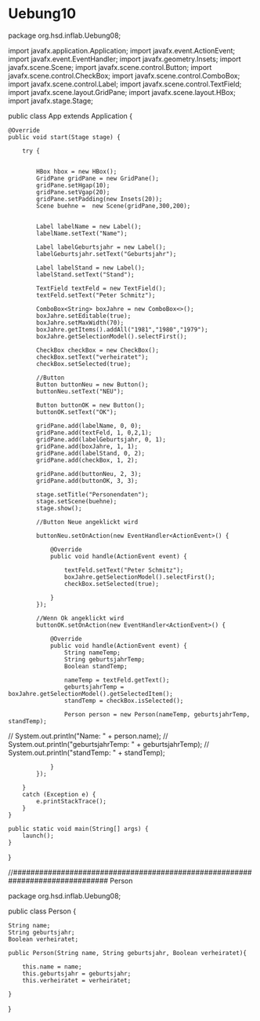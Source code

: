 # Uebung10

package org.hsd.inflab.Uebung08;

import javafx.application.Application;
import javafx.event.ActionEvent;
import javafx.event.EventHandler;
import javafx.geometry.Insets;
import javafx.scene.Scene;
import javafx.scene.control.Button;
import javafx.scene.control.CheckBox;
import javafx.scene.control.ComboBox;
import javafx.scene.control.Label;
import javafx.scene.control.TextField;
import javafx.scene.layout.GridPane;
import javafx.scene.layout.HBox;
import javafx.stage.Stage;


public class App extends Application {

    @Override
    public void start(Stage stage) {
        
    	try {
    		
    		
    		HBox hbox = new HBox();
    		GridPane gridPane = new GridPane();
    		gridPane.setHgap(10);
    		gridPane.setVgap(20);
    		gridPane.setPadding(new Insets(20));
    		Scene buehne =  new Scene(gridPane,300,200);
    		
    		    		
    		Label labelName = new Label();
    		labelName.setText("Name");
    		
    		Label labelGeburtsjahr = new Label();
    		labelGeburtsjahr.setText("Geburtsjahr");
    		
    		Label labelStand = new Label();
    		labelStand.setText("Stand");
    		
    		TextField textFeld = new TextField();
    		textFeld.setText("Peter Schmitz");
    		
    		ComboBox<String> boxJahre = new ComboBox<>();
    		boxJahre.setEditable(true);
    		boxJahre.setMaxWidth(70);
    		boxJahre.getItems().addAll("1981","1980","1979");
    		boxJahre.getSelectionModel().selectFirst();
    		    		
    		CheckBox checkBox = new CheckBox();
    		checkBox.setText("verheiratet");
    		checkBox.setSelected(true);
    		
    		//Button
    		Button buttonNeu = new Button();
    		buttonNeu.setText("NEU");
    		
    		Button buttonOK = new Button();
    		buttonOK.setText("OK");
    		
    		gridPane.add(labelName, 0, 0);
    		gridPane.add(textFeld, 1, 0,2,1);
    		gridPane.add(labelGeburtsjahr, 0, 1);
    		gridPane.add(boxJahre, 1, 1);
    		gridPane.add(labelStand, 0, 2);
    		gridPane.add(checkBox, 1, 2);
    		
    		gridPane.add(buttonNeu, 2, 3);
    		gridPane.add(buttonOK, 3, 3);
    		
    		stage.setTitle("Personendaten");
    		stage.setScene(buehne);
    		stage.show();
    		
    		//Button Neue angeklickt wird
    		
    		buttonNeu.setOnAction(new EventHandler<ActionEvent>() {
				
				@Override
				public void handle(ActionEvent event) {

					textFeld.setText("Peter Schmitz");
					boxJahre.getSelectionModel().selectFirst();
					checkBox.setSelected(true);
					
				}
			});
    		
    		//Wenn Ok angeklickt wird
    		buttonOK.setOnAction(new EventHandler<ActionEvent>() {
				
				@Override
				public void handle(ActionEvent event) {
					String nameTemp;
		    		String geburtsjahrTemp;
		    		Boolean standTemp;
		    		
					nameTemp = textFeld.getText();
					geburtsjahrTemp = boxJahre.getSelectionModel().getSelectedItem();
					standTemp = checkBox.isSelected();
					
					Person person = new Person(nameTemp, geburtsjahrTemp, standTemp);
					
//					System.out.println("Name: " + person.name);
//					System.out.println("geburtsjahrTemp: " + geburtsjahrTemp);
//					System.out.println("standTemp: " + standTemp);
					
				}
			});
    		
    	}
    	catch (Exception e) {
    		e.printStackTrace();    		
    	}
    }

    public static void main(String[] args) {
        launch();
    }

}


//############################################################################## Person

package org.hsd.inflab.Uebung08;

public class Person {
	
	String name;
	String geburtsjahr;
	Boolean verheiratet;
	
	public Person(String name, String geburtsjahr, Boolean verheiratet){
		
		this.name = name;
		this.geburtsjahr = geburtsjahr;
		this.verheiratet = verheiratet;
		
	}

}
